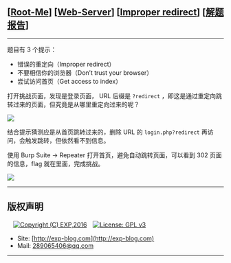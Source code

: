 ## [[Root-Me](https://www.root-me.org/)] [[Web-Server](https://www.root-me.org/en/Challenges/Web-Server/)] [[Improper redirect](https://www.root-me.org/en/Challenges/Web-Server/Improper-redirect)] [[解题报告](https://exp-blog.com/safe/ctf/rootme/web-server/improperredirect/)]

------

题目有 3 个提示：

- 错误的重定向（Improper redirect）
- 不要相信你的浏览器（Don’t trust your browser）
- 尝试访问首页（Get access to index）

打开挑战页面，发现是登录页面， URL 后缀是 `?redirect` ，即这是通过重定向跳转过来的页面，但究竟是从哪里重定向过来的呢？

![](https://github.com/lyy289065406/CTF-Solving-Reports/blob/master/rootme/Web-Server/%5B12%5D%20%5B15P%5D%20Improper%20redirect/imgs/01.png)

结合提示猜测应是从首页跳转过来的，删除 URL 的 `login.php?redirect` 再访问，会触发跳转，但依然看不到信息。

使用 Burp Suite -> Repeater 打开首页，避免自动跳转页面，可以看到 302 页面的信息，flag 就在里面，完成挑战。

![](https://github.com/lyy289065406/CTF-Solving-Reports/blob/master/rootme/Web-Server/%5B12%5D%20%5B15P%5D%20Improper%20redirect/imgs/02.png)

------

## 版权声明

　[![Copyright (C) EXP,2016](https://img.shields.io/badge/Copyright%20(C)-EXP%202016-blue.svg)](http://exp-blog.com)　[![License: GPL v3](https://img.shields.io/badge/License-GPL%20v3-blue.svg)](https://www.gnu.org/licenses/gpl-3.0)
  

- Site: [http://exp-blog.com](http://exp-blog.com) 
- Mail: <a href="mailto:289065406@qq.com?subject=[EXP's Github]%20Your%20Question%20（请写下您的疑问）&amp;body=What%20can%20I%20help%20you?%20（需要我提供什么帮助吗？）">289065406@qq.com</a>


------
